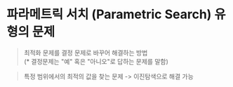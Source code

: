 # 파라메트릭 서치 (Parametric Search) 유형의 문제
> 최적화 문제를 결정 문제로 바꾸어 해결하는 방법   
> (* 결정문제는 "예" 혹은 "아니오"로 답하는 문제를 말함)

> 특정 범위에서의 최적의 값을 찾는 문제 -> 이진탐색으로 해결 가능